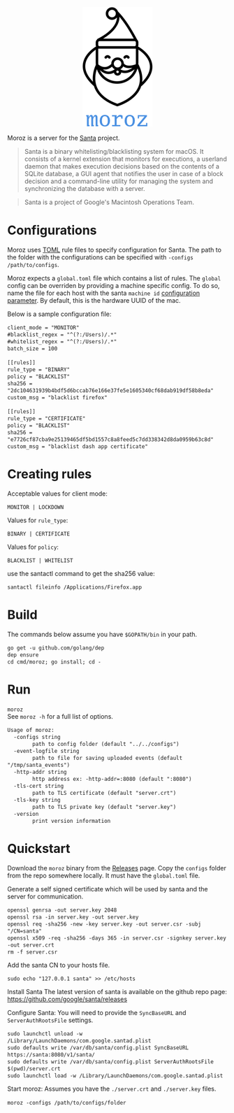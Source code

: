 <p align="center">
<img src="moroz.png" alt="moroz"/><br/>
</p>

Moroz is a server for the [Santa](https://github.com/google/santa) project.

> Santa is a binary whitelisting/blacklisting system for macOS. It consists of a kernel extension that monitors for executions, a userland daemon that makes execution decisions based on the contents of a SQLite database, a GUI agent that notifies the user in case of a block decision and a command-line utility for managing the system and synchronizing the database with a server.

> Santa is a project of Google's Macintosh Operations Team.

# Configurations

Moroz uses [TOML](https://github.com/toml-lang/toml#example) rule files to specify configuration for Santa.
The path to the folder with the configurations can be specified with `-configs /path/to/configs`.

Moroz expects a `global.toml` file which contains a list of rules. The `global` config can be overriden by providing a machine specific config. 
To do so, name the file for each host with the santa `machine id` [configuration parameter](https://github.com/google/santa/wiki/Configuration#keys-to-be-used-with-a-tls-server). By default, this is the hardware UUID of the mac.

Below is a sample configuration file:

```
client_mode = "MONITOR"
#blacklist_regex = "^(?:/Users)/.*"
#whitelist_regex = "^(?:/Users)/.*"
batch_size = 100

[[rules]]
rule_type = "BINARY"
policy = "BLACKLIST"
sha256 = "2dc104631939b4bdf5d6bccab76e166e37fe5e1605340cf68dab919df58b8eda"
custom_msg = "blacklist firefox"

[[rules]]
rule_type = "CERTIFICATE"
policy = "BLACKLIST"
sha256 = "e7726cf87cba9e25139465df5bd1557c8a8feed5c7dd338342d8da0959b63c8d"
custom_msg = "blacklist dash app certificate"
```

# Creating rules

Acceptable values for client mode:
```
MONITOR | LOCKDOWN
```

Values for `rule_type`:
```
BINARY | CERTIFICATE
```

Values for `policy`:
```
BLACKLIST | WHITELIST
```

use the santactl command to get the sha256 value: 
```
santactl fileinfo /Applications/Firefox.app
```

# Build

The commands below assume you have `$GOPATH/bin` in your path.

```
go get -u github.com/golang/dep
dep ensure
cd cmd/moroz; go install; cd -
```

# Run

`moroz`  
See `moroz -h` for a full list of options.

```
Usage of moroz:
  -configs string
    	path to config folder (default "../../configs")
  -event-logfile string
    	path to file for saving uploaded events (default "/tmp/santa_events")
  -http-addr string
    	http address ex: -http-addr=:8080 (default ":8080")
  -tls-cert string
    	path to TLS certificate (default "server.crt")
  -tls-key string
    	path to TLS private key (default "server.key")
  -version
    	print version information
```

# Quickstart

Download the `moroz` binary from the [Releases](https://github.com/groob/moroz/releases) page.
Copy the `configs` folder from the repo somewhere locally. It must have the `global.toml` file.


Generate a self signed certificate which will be used by santa and the server for communication.

```
openssl genrsa -out server.key 2048
openssl rsa -in server.key -out server.key
openssl req -sha256 -new -key server.key -out server.csr -subj "/CN=santa"
openssl x509 -req -sha256 -days 365 -in server.csr -signkey server.key -out server.crt
rm -f server.csr
```

Add the santa CN to your hosts file.

```
sudo echo "127.0.0.1 santa" >> /etc/hosts
```


Install Santa
The latest version of santa is available on the github repo page: https://github.com/google/santa/releases

Configure Santa:
You will need to provide the `SyncBaseURL` and `ServerAuthRootsFile` settings.

```
sudo launchctl unload -w /Library/LaunchDaemons/com.google.santad.plist
sudo defaults write /var/db/santa/config.plist SyncBaseURL https://santa:8080/v1/santa/
sudo defaults write /var/db/santa/config.plist ServerAuthRootsFile $(pwd)/server.crt
sudo launchctl load -w /Library/LaunchDaemons/com.google.santad.plist
```

Start moroz:
Assumes you have the `./server.crt` and `./server.key` files.

```moroz -configs /path/to/configs/folder```
